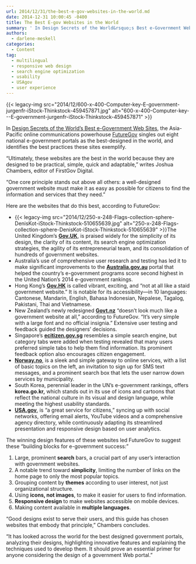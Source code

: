 ```yaml
---
url: 2014/12/31/the-best-e-gov-websites-in-the-world.md
date: 2014-12-31 10:00:45 -0400
title: The Best E-gov Websites in the World
summary: ' In Design Secrets of the World&rsquo;s Best e-Government Web Sites, the Asia-Pacific online communications powerhouse FutureGov singles out eight national e-government portals as the best-designed in the world, and identifies the best practices these sites exemplify. &ldquo;Ultimately, these websites are the best in the world because they are designed to'
authors:
  - darlene-meskell
categories:
  - Content
tag:
  - multilingual
  - responsive web design
  - search engine optimization
  - usability
  - USAgov
  - user experience
---
```


{{< legacy-img src="2014/12/600-x-400-Computer-key-E-government-jurgenfr-iStock-Thinkstock-459457871.jpg" alt="600-x-400-Computer-key\---E-government-jurgenfr-iStock-Thinkstock-459457871" >}}

In [Design Secrets of the World’s Best e-Government Web Sites](http://www.futuregov.asia/articles/5331-design-secrets-of-the-worlds-best-e-government-websites), the Asia-Pacific online communications powerhouse [FutureGov](http://www.futuregov.asia/) singles out eight national e-government portals as the best-designed in the world, and identifies the best practices these sites exemplify.

“Ultimately, these websites are the best in the world because they are designed to be practical, simple, quick and adaptable,” writes Joshua Chambers, editor of FirstGov Digital.

“One core principle stands out above all others: a well-designed government website must make it as easy as possible for citizens to find the information and services that they need.”

Here are the websites that do this best, according to FutureGov:

  * {{< legacy-img src="2014/12/250-x-248-Flags-collection-sphere-DenisKot-iStock-Thinkstock-510655639.jpg" alt="250-x-248-Flags-collection-sphere-DenisKot-iStock-Thinkstock-510655639" >}}The United Kingdom’s [**Gov.UK**](https://www.gov.uk/), is praised widely for the simplicity of its design, the clarity of its content, its search engine optimization strategies, the agility of its entrepreneurial team, and its consolidation of hundreds of government websites.
  * Australia’s use of comprehensive user research and testing has led it to make significant improvements to the [**Australia.gov.au**](http://www.australia.gov.au/) portal that helped the country’s e-government programs score second highest in the United Nation’s 2014 e-government rankings.
  * Hong Kong’s [**Gov.HK**](http://www.gov.hk/en/residents/) is called vibrant, exciting, and “not at all like a staid government website.” It is notable for its accessibility—in 10 languages: Cantonese, Mandarin, English, Bahasa Indonesian, Nepalese, Tagalog, Pakistani, Thai and Vietnamese.
  * New Zealand’s newly redesigned [**Govt.nz**](https://www.govt.nz/) “doesn’t look much like a government website at all,” according to FutureGov. “It’s very simple with a large font and no official insignia.” Extensive user testing and feedback guided the designers’ decisions.
  * Singapore’s [**ecitizen.gov.sg**](http://www.ecitizen.gov.sg/Pages/default.aspx) resembles a simple search engine, but category tabs were added when testing revealed that many users preferred simple tabs to help them find information. Its prominent feedback option also encourages citizen engagement.
  * [**Norway.no**](http://www.norge.no/en/), is a sleek and simple gateway to online services, with a list of basic topics on the left, an invitation to sign up for SMS text messages, and a prominent search box that lets the user narrow down services by municipality.
  * South Korea, perennial leader in the UN’s e-government rankings, offers **korea.go.kr,** which stands out in its use of icons and cartoons that reflect the national culture in its visual and design language, while meeting the highest usability standards.
  * [**USA.gov**](http://www.usa.gov/), is “a great service for citizens,” syncing up with social networks, offering email alerts, YouTube videos and a comprehensive agency directory, while continuously adapting its streamlined presentation and responsive design based on user analytics.

The winning design features of these websites led FutureGov to suggest these “building blocks for e-government success:”

  1. Large, prominent **search** bars, a crucial part of any user’s interaction with government websites.
  2. A notable trend toward **simplicity**, limiting the number of links on the home page to only the most popular topics.
  3. Grouping content by **themes** according to user interest, not just organizational structure.
  4. Using **icons, not images**, to make it easier for users to find information.
  5. **Responsive design** to make websites accessible on mobile devices.
  6. Making content available in **multiple languages**.

“Good designs exist to serve their users, and this guide has chosen websites that embody that principle,” Chambers concludes.

“It has looked across the world for the best designed government portals, analyzing their designs, highlighting innovative features and explaining the techniques used to develop them. It should prove an essential primer for anyone considering the design of a government Web portal.”